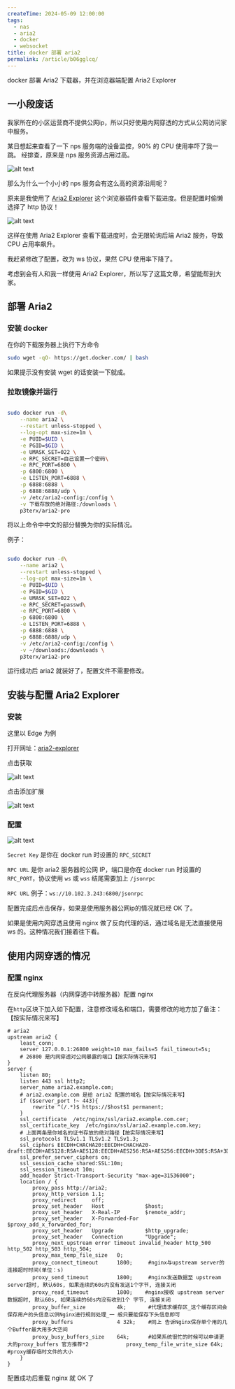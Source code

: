 ```yaml
---
createTime: 2024-05-09 12:00:00
tags:
  - nas
  - aria2
  - docker
  - websocket
title: docker 部署 aria2
permalink: /article/b06gglcq/
---
```


docker 部署 Aria2 下载器，并在浏览器端配置 Aria2 Explorer

<!-- more -->

## 一小段废话

我家所在的小区运营商不提供公网ip，所以只好使用内网穿透的方式从公网访问家中服务。

某日想起来查看了一下 nps 服务端的设备监控，90% 的 CPU 使用率吓了我一跳。  经排查，原来是 nps 服务资源占用过高。

![alt text](images/deploy_aria2/image.png)

那么为什么一个小小的 nps 服务会有这么高的资源沿用呢？

原来是我使用了 [Aria2 Explorer](https://microsoftedge.microsoft.com/addons/detail/aria2-explorer/jjfgljkjddpcpfapejfkelkbjbehagbh?hl=zh-CN) 这个浏览器插件查看下载进度。但是配置时偷懒选择了 http 协议！

![alt text](images/deploy_aria2/image-1.png)

这样在使用 Aria2 Explorer 查看下载进度时，会无限轮询后端 Aria2 服务，导致 CPU 占用率飙升。

我赶紧修改了配置，改为 ws 协议，果然 CPU 使用率下降了。

考虑到会有人和我一样使用 Aria2 Explorer，所以写了这篇文章，希望能帮到大家。

## 部署 Aria2

### 安装 docker

在你的下载服务器上执行下方命令

```bash
sudo wget -qO- https://get.docker.com/ | bash
```

如果提示没有安装 wget 的话安装一下就成。

### 拉取镜像并运行

```bash

sudo docker run -d\
    --name aria2 \
    --restart unless-stopped \
    --log-opt max-size=1m \
    -e PUID=$UID \
    -e PGID=$GID \
    -e UMASK_SET=022 \
    -e RPC_SECRET=自己设置一个密码\
    -e RPC_PORT=6800 \
    -p 6800:6800 \
    -e LISTEN_PORT=6888 \
    -p 6888:6888 \
    -p 6888:6888/udp \
    -v /etc/aria2-config:/config \
    -v 下载存放的绝对路径:/downloads \
    p3terx/aria2-pro

```

将以上命令中中文的部分替换为你的实际情况。

例子：

```bash

sudo docker run -d\
    --name aria2 \
    --restart unless-stopped \
    --log-opt max-size=1m \
    -e PUID=$UID \
    -e PGID=$GID \
    -e UMASK_SET=022 \
    -e RPC_SECRET=passwd\
    -e RPC_PORT=6800 \
    -p 6800:6800 \
    -e LISTEN_PORT=6888 \
    -p 6888:6888 \
    -p 6888:6888/udp \
    -v /etc/aria2-config:/config \
    -v ~/downloads:/downloads \
    p3terx/aria2-pro

```

运行成功后 aria2 就装好了，配置文件不需要修改。

## 安装与配置 Aria2 Explorer

### 安装

这里以 Edge 为例

打开网址：[aria2-explorer](https://microsoftedge.microsoft.com/addons/detail/aria2-explorer/jjfgljkjddpcpfapejfkelkbjbehagbh?hl=zh-CN)

点击获取

![alt text](images/deploy_aria2/image-2.png)

点击添加扩展

![alt text](images/deploy_aria2/image-3.png)

### 配置

![alt text](images/deploy_aria2/image-4.png)

`Secret Key` 是你在 docker run 时设置的 `RPC_SECRET`

`RPC URL` 是你 aria2 服务器的公网 IP，端口是你在 docker run 时设置的 `RPC_PORT`，协议使用 `ws` 或 `wss` 结尾需要加上
`/jsonrpc`

`RPC URL` 例子：`ws://10.102.3.243:6800/jsonrpc`

配置完成后点击保存，如果是使用服务器公网ip的情况就已经 OK 了。

如果是使用内网穿透且使用 nginx 做了反向代理的话，通过域名是无法直接使用 ws 的。这种情况我们接着往下看。

## 使用内网穿透的情况

### 配置 nginx

在反向代理服务器（内网穿透中转服务器）配置 nginx

在`http`区块下加入如下配置，注意修改域名和端口，需要修改的地方加了备注：【按实际情况来写】

```nginx
# aria2
upstream aria2 {
    least_conn;
    server 127.0.0.1:26800 weight=10 max_fails=5 fail_timeout=5s;
    # 26800 是内网穿透对公网暴露的端口【按实际情况来写】
}
server {
    listen 80;
    listen 443 ssl http2;
    server_name aria2.example.com;
    # aria2.example.com 是给 aria2 配置的域名【按实际情况来写】
    if ($server_port !~ 443){
        rewrite ^(/.*)$ https://$host$1 permanent;
    }
    ssl_certificate  /etc/nginx/ssl/aria2.example.com.cer;
    ssl_certificate_key  /etc/nginx/ssl/aria2.example.com.key;
    # 上面两条是你域名的证书存放的绝对路径【按实际情况来写】
    ssl_protocols TLSv1.1 TLSv1.2 TLSv1.3;
    ssl_ciphers EECDH+CHACHA20:EECDH+CHACHA20-draft:EECDH+AES128:RSA+AES128:EECDH+AES256:RSA+AES256:EECDH+3DES:RSA+3DES:!MD5;
    ssl_prefer_server_ciphers on;
    ssl_session_cache shared:SSL:10m;
    ssl_session_timeout 10m;
    add_header Strict-Transport-Security "max-age=31536000";
    location / {
        proxy_pass http://aria2;
        proxy_http_version 1.1;
        proxy_redirect     off;
        proxy_set_header   Host             $host;
        proxy_set_header   X-Real-IP        $remote_addr;
        proxy_set_header   X-Forwarded-For  $proxy_add_x_forwarded_for;
        proxy_set_header   Upgrade          $http_upgrade;
        proxy_set_header   Connection       "Upgrade";
        proxy_next_upstream error timeout invalid_header http_500 http_502 http_503 http_504;
        proxy_max_temp_file_size   0;
        proxy_connect_timeout      1800;     #nginx与upstream server的连接超时时间(单位：s)
        proxy_send_timeout         1800;     #nginx发送数据至 upstream server超时, 默认60s, 如果连续的60s内没有发送1个字节, 连接关闭
        proxy_read_timeout         1800;    #nginx接收 upstream server数据超时, 默认60s, 如果连续的60s内没有收到1个 字节, 连接关闭
        proxy_buffer_size          4k;       #代理请求缓存区_这个缓存区间会保存用户的头信息以供Nginx进行规则处理_一 般只要能保存下头信息即可
        proxy_buffers              4 32k;    #同上 告诉Nginx保存单个用的几个Buffer最大用多大空间      
        proxy_busy_buffers_size    64k;      #如果系统很忙的时候可以申请更大的proxy_buffers 官方推荐*2            proxy_temp_file_write_size 64k;   #proxy缓存临时文件的大小
    }
}
```

配置成功后重载 nginx 就 OK 了